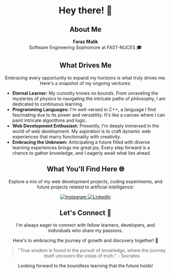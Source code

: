 <h1 align="center">Hey there! 👋</h1>

<h2 align="center">About Me</h2>

<p align="center">
  <strong>Faraz Malik</strong><br>
  Software Engineering Sophomore at FAST-NUCES 🎓
</p>

<h2 align="center">What Drives Me</h2>

<p align="center">Embracing every opportunity to expand my horizons is what truly drives me. Here's a snapshot of my ongoing ventures:</p>

<ul>
  <li><strong>Eternal Learner:</strong> My curiosity knows no bounds. From unraveling the mysteries of physics to navigating the intricate paths of philosophy, I am dedicated to continuous learning.</li>
  <li><strong>Programming Languages:</strong> I'm well-versed in C++, a language I find fascinating due to its power and versatility. It's like a canvas where I can paint intricate algorithms and logic.</li>
  <li><strong>Web Development Enthusiast:</strong> Presently, I'm deeply immersed in the world of web development. My aspiration is to craft dynamic web experiences that marry functionality with creativity.</li>
  <li><strong>Embracing the Unknown:</strong> Anticipating a future filled with diverse learning experiences brings me great joy. Every step forward is a chance to gather knowledge, and I eagerly await what lies ahead.</li>
</ul>

<h2 align="center">What You'll Find Here 🌐</h2>

<p align="center">Explore a mix of my web development projects, coding experiments, and future projects related to artificial intelligence:</p>

<p align="center">
  <a href="https://www.instagram.com/farax_malik/">
    <img alt="Instagram" src="https://img.shields.io/badge/Instagram-%40farax__malik-orange">
  </a>
  <a href="https://www.linkedin.com/in/faraz-malik-80b463248">
    <img alt="LinkedIn" src="https://img.shields.io/badge/LinkedIn-Faraz%20Malik-blue">
  </a>
</p>

<h2 align="center">Let's Connect 🤝</h2>

<p align="center">I'm always eager to connect with fellow learners, developers, and individuals who share my passions.</p>

<p align="center">Here's to embracing the journey of growth and discovery together! 🚀</p>

<blockquote align="center">
  "True wisdom is found in the pursuit of knowledge, where the journey itself uncovers the vistas of truth." - Socrates
</blockquote>

<p align="center">Looking forward to the boundless learning that the future holds!</p>

